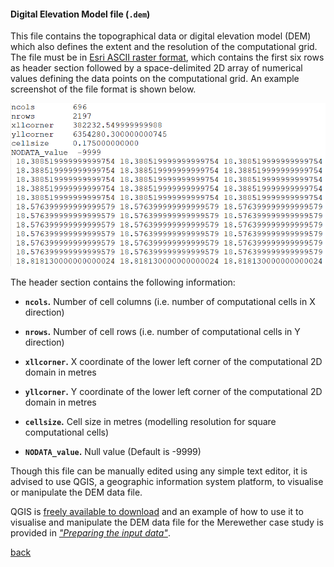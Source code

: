 #### Digital Elevation Model file (`.dem`)

This file contains the topographical data or digital elevation model (DEM) which also defines the extent and the resolution of the computational grid. The file must be in [Esri ASCII raster format](https://desktop.arcgis.com/en/arcmap/10.3/manage-data/raster-and-images/esri-ascii-raster-format.htm), which contains the first six rows as header section followed by a space-delimited 2D array of numerical values defining the data points on the computational grid. An example screenshot of the file format is shown below.

![image](/Figures/mesh1.PNG)

The header section contains the following information:

- **`ncols`.** Number of cell columns (i.e. number of computational cells in X direction)

- **`nrows`.** Number of cell rows (i.e. number of computational cells in Y direction)

- **`xllcorner`.** X coordinate of the lower left corner of the computational 2D domain in metres

- **`yllcorner`.** Y coordinate of the lower left corner of the computational 2D domain in metres

- **`cellsize`.** Cell size in metres (modelling resolution for square computational cells) 

- **`NODATA_value`.** Null value (Default is -9999)


Though this file can be manually edited using any simple text editor, it is advised to use QGIS, a geographic information system platform, to visualise or manipulate the DEM data file. 

QGIS is [freely available to download](https://www.qgis.org/en/site/forusers/download.html) and an example of how to use it to visualise and manipulate the DEM data file for the Merewether case study is provided in [_"Preparing the input data"_](/Merewether2.md). 


[back](/Merewether1.md)
